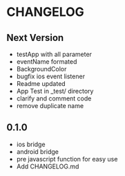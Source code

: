 # CHANGELOG


## Next Version

- testApp with all parameter
- eventName formated
- BackgroundColor 
- bugfix ios event listener
- Readme updated
- App Test in _test/ directory
- clarify and comment  code
- remove duplicate name 

## 0.1.0
- ios bridge
- android bridge
- pre javascript function for easy use
- Add CHANGELOG.md
